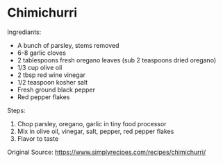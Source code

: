 # Chimichurri

Ingrediants:
* A bunch of parsley, stems removed
* 6-8 garlic cloves
* 2 tablespoons fresh oregano leaves (sub 2 teaspoons dried oregano)
* 1/3 cup olive oil
* 2 tbsp red wine vinegar
* 1/2 teaspoon kosher salt
* Fresh ground black pepper
* Red pepper flakes

Steps:
1. Chop parsley, oregano, garlic in tiny food processor
1. Mix in olive oil, vinegar, salt, pepper, red pepper flakes
1. Flavor to taste

Original Source: https://www.simplyrecipes.com/recipes/chimichurri/

